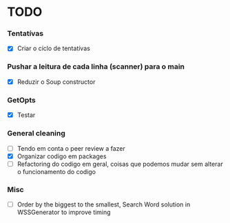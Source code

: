 # TODO

### Tentatívas
 - [X] Criar o cíclo de tentatívas

### Pushar a leitura de cada linha (scanner) para o main
 - [x] Reduzir o Soup constructor

### GetOpts
 - [X] Testar

### General cleaning 
 - [ ] Tendo em conta o peer review a fazer
 - [X] Organizar codigo em packages
 - [ ] Refactoring do codigo em geral, coisas que podemos mudar sem alterar o funcionamento do codigo

### Misc
- [ ] Order by the biggest to the smallest, Search Word solution in WSSGenerator to improve timing




 